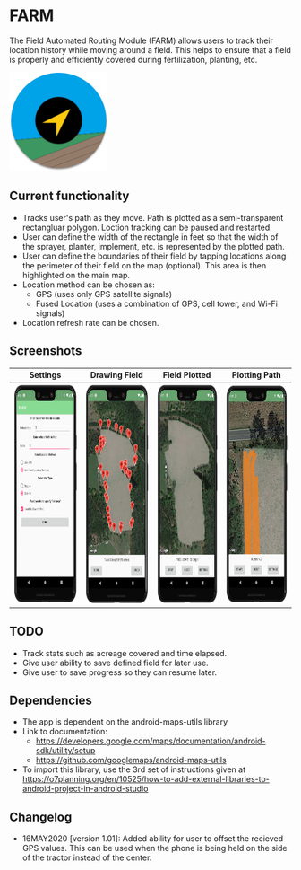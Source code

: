# FARM
The Field Automated Routing Module (FARM) allows users to track their location history while moving around a field. This helps to ensure that a field is properly and efficiently covered during fertilization, planting, etc.

<img src="./images/logo.png" width="176" height="176">

## Current functionality
* Tracks user's path as they move. Path is plotted as a semi-transparent rectangluar polygon. Loction tracking can be paused and restarted.
* User can define the width of the rectangle in feet so that the width of the sprayer, planter, implement, etc. is represented by the plotted path.
* User can define the boundaries of their field by tapping locations along the perimeter of their field on the map (optional). This area is then highlighted on the main map.
* Location method can be chosen as:
    * GPS (uses only GPS satellite signals)
    * Fused Location (uses a combination of GPS, cell tower, and Wi-Fi signals)
* Location refresh rate can be chosen.
## Screenshots
Settings            | Drawing Field     | Field Plotted     | Plotting Path     |
:------------------:|:-----------------:|:-----------------:|:------------------:
<img src="./images/settings.png" width="189" height="393"> | <img src="./images/drawField.png" width="189" height="393"> | <img src="./images/Ready.png" width="189" height="393"> | <img src="./images/Path.png" width="189" height="393">
## TODO
* Track stats such as acreage covered and time elapsed.
* Give user ability to save defined field for later use.
* Give user to save progress so they can resume later.
## Dependencies
* The app is dependent on the android-maps-utils library
* Link to documentation: 
    * https://developers.google.com/maps/documentation/android-sdk/utility/setup
    * https://github.com/googlemaps/android-maps-utils
* To import this library, use the 3rd set of instructions given at https://o7planning.org/en/10525/how-to-add-external-libraries-to-android-project-in-android-studio
## Changelog
* 16MAY2020 [version 1.01]: Added ability for user to offset the recieved GPS values. This can be used when the phone is being held on the side of the tractor instead of the center.
